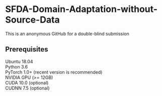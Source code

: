 # SFDA-Domain-Adaptation-without-Source-Data
This is an anonymous GitHub for a double-blind submission


## Prerequisites
Ubuntu 18.04    
Python 3.6    
PyTorch 1.0+ (recent version is recommended)     
NVIDIA GPU (>= 12GB)      
CUDA 10.0 (optional)         
CUDNN 7.5 (optional)         
